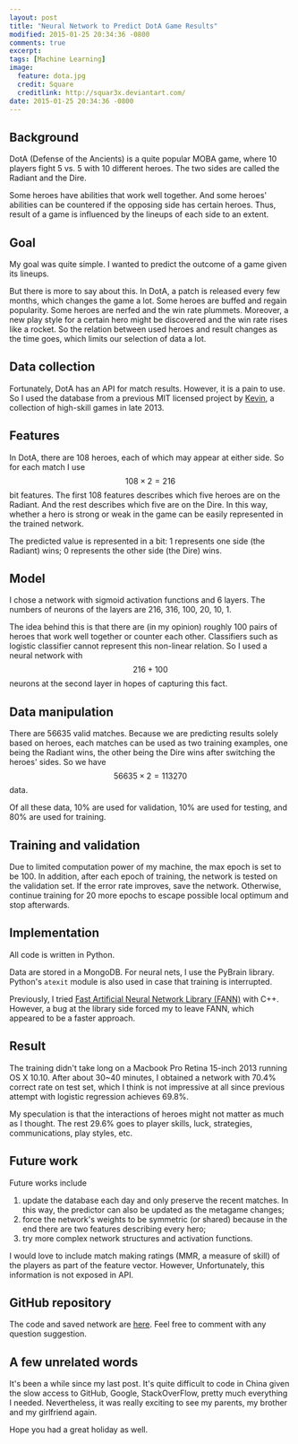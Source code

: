 ```yaml
---
layout: post
title: "Neural Network to Predict DotA Game Results"
modified: 2015-01-25 20:34:36 -0800
comments: true
excerpt:
tags: [Machine Learning]
image:
  feature: dota.jpg
  credit: Square
  creditlink: http://squar3x.deviantart.com/
date: 2015-01-25 20:34:36 -0800
---
```

## Background
DotA (Defense of the Ancients) is a quite popular MOBA game, where 10 players fight 5 vs. 5 with 10 different heroes. The two sides are called the Radiant and the Dire.

Some heroes have abilities that work well together. And some heroes' abilities can be countered if the opposing side has certain heroes. Thus, result of a game is influenced by the lineups of each side to an extent.

## Goal
My goal was quite simple. I wanted to predict the outcome of a game given its lineups.

But there is more to say about this. In DotA, a patch is released every few months, which changes the game a lot. Some heroes are buffed and regain popularity. Some heroes are nerfed and the win rate plummets. Moreover, a new play style for a certain hero might be discovered and the win rate rises like a rocket. So the relation between used heroes and result changes as the time goes, which limits our selection of data a lot.

## Data collection
Fortunately, DotA has an API for match results. However, it is a pain to use. So I used the database from a previous MIT licensed project by [Kevin](http://kevintechnology.com/post/71621133663/using-machine-learning-to-recommend-heroes-for), a collection of high-skill games in late 2013.

## Features
In DotA, there are 108 heroes, each of which may appear at either side. So for each match I use $$108 \times 2 = 216$$ bit features. The first 108 features describes which five heroes are on the Radiant. And the rest describes which five are on the Dire. In this way, whether a hero is strong or weak in the game can be easily represented in the trained network.

The predicted value is represented in a bit: 1 represents one side (the Radiant) wins; 0 represents the other side (the Dire) wins.

## Model
I chose a network with sigmoid activation functions and 6 layers. The numbers of neurons of the layers are 216, 316, 100, 20, 10, 1.

The idea behind this is that there are (in my opinion) roughly 100 pairs of heroes that work well together or counter each other. Classifiers such as logistic classifier cannot represent this non-linear relation. So I used a neural network with $$216 + 100$$ neurons at the second layer in hopes of capturing this fact.

## Data manipulation
There are 56635 valid matches. Because we are predicting results solely based on heroes, each matches can be used as two training examples, one being the Radiant wins, the other being the Dire wins after switching the heroes' sides. So we have $$56635 \times 2 = 113270$$ data.

Of all these data, 10% are used for validation, 10% are used for testing, and 80% are used for training.

## Training and validation
Due to limited computation power of my machine, the max epoch is set to be 100. In addition, after each epoch of training, the network is tested on the validation set. If the error rate improves, save the network. Otherwise, continue training for 20 more epochs to escape possible local optimum and stop afterwards.

## Implementation
All code is written in Python.

Data are stored in a MongoDB. For neural nets, I use the PyBrain library. Python's `atexit` module is also used in case that training is interrupted.

Previously, I tried [Fast Artificial Neural Network Library (FANN)](http://leenissen.dk/fann/wp/) with C++. However, a bug at the library side forced my to leave FANN, which appeared to be a faster approach.

## Result
The training didn't take long on a Macbook Pro Retina 15-inch 2013 running OS X 10.10. After about 30~40 minutes, I obtained a network with 70.4% correct rate on test set, which I think is not impressive at all since previous attempt with logistic regression achieves 69.8%.

My speculation is that the interactions of heroes might not matter as much as I thought. The rest 29.6% goes to player skills, luck, strategies, communications, play styles, etc.

## Future work
Future works include

1. update the database each day and only preserve the recent matches. In this way, the predictor can also be updated as the metagame changes;
2. force the network's weights to be symmetric (or shared) because in the end there are two features describing every hero;
3. try more complex network structures and activation functions.

I would love to include match making ratings (MMR, a measure of skill) of the players as part of the feature vector. However, Unfortunately, this information is not exposed in API.

## GitHub repository
The code and saved network are [here](https://github.com/SsnL/dotaPredict). Feel free to comment with any question suggestion.

## A few unrelated words
It's been a while since my last post. It's quite difficult to code in China given the slow access to GitHub, Google, StackOverFlow, pretty much everything I needed. Nevertheless, it was really exciting to see my parents, my brother and my girlfriend again.

Hope you had a great holiday as well.